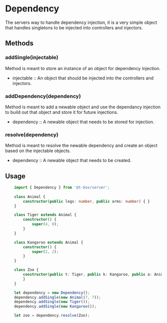 # Dependency
The servers way to handle dependency injection, it is a very simple object that handles singletons to be injected into controllers and injectors.

## Methods
### addSingle(injectable)
Method is meant to store an instance of an object for dependency injection.
- injectable :: An object that should be injected into the controllers and injectors.
### addDependency(dependency)
Method is meant to add a newable object and use the dependancy injection to build out that object and store it for future injections.
- dependency :: A newable object that needs to be stored for injection.
### resolve(dependency)
Method is meant to resolve the newable dependency and create an object based on the injectable objects.
- dependency :: A newable object that needs to be created.

## Usage
```typescript
    import { Dependency } from '@t-box/server';
    
    class Animal {
        constructor(public legs: number, public arms: number) { }
    }

    class Tiger extends Animal {
        constructor() {
            super(4, 0);
        }
    }

    class Kangaroo extends Animal {
        constructor() {
            super(2, 2);
        }
    }

    class Zoo {
        constructor(public t: Tiger, public k: Kangaroo, public a: Animal) {
        }
    }

    let dependency = new Dependency();
    dependency.addSingle(new Animal(7, 7));
    dependency.addSingle(new Tiger());
    dependency.addSingle(new Kangaroo());

    let zoo = dependency.resolve(Zoo);
```